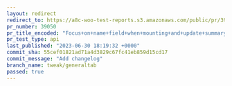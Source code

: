 ```yaml
---
layout: redirect
redirect_to: https://a8c-woo-test-reports.s3.amazonaws.com/public/pr/39050/api/index.html
pr_number: 39050
pr_title_encoded: "Focus+on+name+field+when+mounting+and+update+summary+field+UI"
pr_test_type: api
last_published: "2023-06-30 18:19:32 +0000"
commit_sha: 55cef01821ad71a4d3829c67fc41eb859d15cd17
commit_message: "Add changelog"
branch_name: tweak/generaltab
passed: true
---
```

